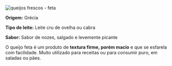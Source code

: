 ![queijos frescos - feta](https://content.paodeacucar.com/wp-content/uploads/2018/07/queijos-frescos-feta.jpg)

**Origem:** Grécia

**Tipo de leite:** Leite cru de ovelha ou cabra

**Sabor:** Sabor de nozes, salgado e levemente picante

O queijo feta é um produto de **textura firme, porém macio** e que se esfarela com facilidade. Muito utilizado para receitas ou para consumir puro, em saladas ou pães.